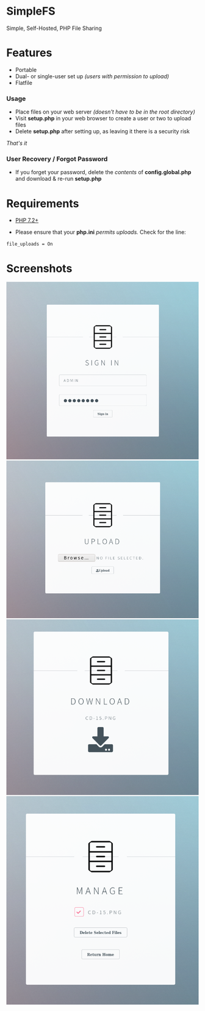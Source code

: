 # SimpleFS
Simple, Self-Hosted, PHP File Sharing

# Features
- Portable
- Dual- or single-user set up *(users with permission to upload)*
- Flatfile

### Usage
- Place files on your web server *(doesn't have to be in the root directory)*
- Visit **setup.php** in your web browser to create a user or two to upload files
- Delete **setup.php** after setting up, as leaving it there is a security risk

*That's it*

### User Recovery / Forgot Password
- If you forget your password, delete the *contents* of **config.global.php** and download & re-run **setup.php**

# Requirements
* [PHP 7.2+](https://www.php.net)

- Please ensure that your **php.ini** *permits uploads.*
Check for the line:
```
file_uploads = On
```

# Screenshots
![Sign in](https://raw.githubusercontent.com/rail5/SimpleFS/main/screen-login.png)
![Upload](https://raw.githubusercontent.com/rail5/SimpleFS/main/screen-upload.png)
![Download](https://raw.githubusercontent.com/rail5/SimpleFS/main/screen-download.png)
![Manage](https://raw.githubusercontent.com/rail5/SimpleFS/main/screen-manage.png)
